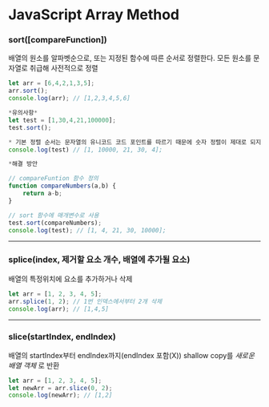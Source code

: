 # JavaScript Array Method

<h3>sort([compareFunction])</h3>

배열의 원소를 알파벳순으로, 또는 지정된 함수에 따른 순서로 정렬한다.
모든 원소를 문자열로 취급해 사전적으로 정렬

```javascript
let arr = [6,4,2,1,3,5];
arr.sort();
console.log(arr); // [1,2,3,4,5,6]

*유의사항*
let test = [1,30,4,21,100000];
test.sort();

* 기본 정렬 순서는 문자열의 유니코드 코드 포인트를 따르기 때문에 숫자 정렬이 제대로 되지않는다.
console.log(test) // [1, 10000, 21, 30, 4];

*해결 방안

// compareFuntion 함수 정의
function compareNumbers(a,b) {
    return a-b;
}

// sort 함수에 매개변수로 사용
test.sort(compareNumbers);
console.log(test); // [1, 4, 21, 30, 10000];


```

---

<h3>splice(index, 제거할 요소 개수, 배열에 추가될 요소)</h3>

배열의 특정위치에 요소를 추가하거나 삭제

```javascript
let arr = [1, 2, 3, 4, 5];
arr.splice(1, 2); // 1번 인덱스에서부터 2개 삭제
console.log(arr); // [1,4,5]
```

---

<h3>slice(startIndex, endIndex)</h3>

배열의 startIndex부터 endIndex까지(endIndex 포함(X)) shallow copy를 _새로운 배열 객체_ 로 반환

```javascript
let arr = [1, 2, 3, 4, 5];
let newArr = arr.slice(0, 2);
console.log(newArr); // [1,2]
```
